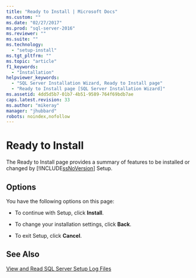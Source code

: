 ```yaml
---
title: "Ready to Install | Microsoft Docs"
ms.custom: ""
ms.date: "02/27/2017"
ms.prod: "sql-server-2016"
ms.reviewer: ""
ms.suite: ""
ms.technology: 
  - "setup-install"
ms.tgt_pltfrm: ""
ms.topic: "article"
f1_keywords: 
  - "Installation"
helpviewer_keywords: 
  - "SQL Server Installation Wizard, Ready to Install page"
  - "Ready to Install page [SQL Server Installation Wizard]"
ms.assetid: 4dd5d5b7-01b7-4b51-9589-764f69bdb7ae
caps.latest.revision: 33
ms.author: "mikeray"
manager: "jhubbard"
robots: noindex,nofollow
---
```

# Ready to Install
  The Ready to Install page provides a summary of features to be installed or changed by [!INCLUDE[ssNoVersion](../a9notintoc/includes/ssnoversion-md.md)] Setup.  
  
## Options  
 You have the following options on this page:  
  
-   To continue with Setup, click **Install**.  
  
-   To change your installation settings, click **Back**.  
  
-   To exit Setup, click **Cancel**.  
  
## See Also  
 [View and Read SQL Server Setup Log Files](../database-engine/install/windows/view-and-read-sql-server-setup-log-files.md)  
  
  